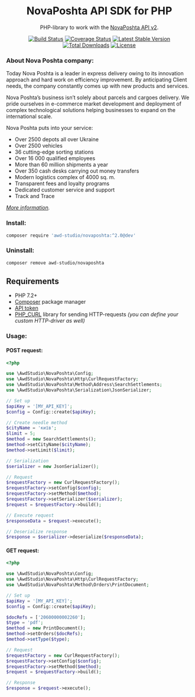 <h1 align="center">NovaPoshta API SDK for PHP</h1>

<p align="center">PHP-library to work with the <a href="https://devcenter.novaposhta.ua/docs/services/">NovaPoshta API v2</a>.</p>

<p align="center">
<a href="https://travis-ci.org/awd-studio/NovaPoshta" title="Build Status"><img src="https://travis-ci.org/awd-studio/NovaPoshta.svg?branch=dev" alt="Build Status" /></a>
<a href="https://coveralls.io/github/awd-studio/NovaPoshta" title="Coverage Status"><img src="https://coveralls.io/repos/github/awd-studio/NovaPoshta/badge.svg" alt="Coverage Status" /></a>
<a href="https://packagist.org/packages/awd-studio/NovaPoshta" title="Latest Stable Version"><img src="https://poser.pugx.org/awd-studio/NovaPoshta/v/stable" alt="Latest Stable Version" /></a>
<a href="https://packagist.org/packages/awd-studio/NovaPoshta" title="Total Downloads"><img src="https://poser.pugx.org/awd-studio/NovaPoshta/downloads" alt="Total Downloads" /></a>
<a href="https://github.com/awd-studio/NovaPoshta/blob/dev/LICENSE" title="License"><img src="https://poser.pugx.org/awd-studio/NovaPoshta/license" alt="License" /></a>
</p>

### About Nova Poshta company:

Today Nova Poshta is a leader in express delivery owing to its innovation approach and hard work on efficiency improvement. By anticipating Client needs, the company constantly comes up with new products and services.

Nova Poshta’s business isn’t solely about parcels and cargoes delivery. We pride ourselves in e-commerce market development and deployment of complex technological solutions helping businesses to expand on the international scale.

Nova Poshta puts into your service:

- Over 2500 depots all over Ukraine
- Over 2500 vehicles
- 36 cutting-edge sorting stations
- Over 16 000 qualified employees
- More than 60 million shipments a year
- Over 350 cash desks carrying out money transfers
- Modern logistics complex of 4000 sq. m.
- Transparent fees and loyalty programs
- Dedicated customer service and support
- Track and Trace

*[More information](https://novaposhta.ua/en/o_kompanii/nova_poshta_sogodni).*

### Install:
```bash
composer require 'awd-studio/novaposhta:^2.0@dev'
```

### Uninstall:
```bash
composer remove awd-studio/novaposhta
```

## Requirements
- PHP 7.2+
- [Composer](https://getcomposer.org) package manager
- [API token](https://devcenter.novaposhta.ua/blog/%D0%BF%D0%BE%D0%BB%D1%83%D1%87%D0%B5%D0%BD%D0%B8%D0%B5-api-%D0%BA%D0%BB%D1%8E%D1%87%D0%B0)
- [PHP_CURL](http://php.net/manual/book.curl.php) library for sending HTTP-requests *(you can define your custom HTTP-driver as well)*

### Usage:

#### POST request:
```php
<?php

use \AwdStudio\NovaPoshta\Config;
use \AwdStudio\NovaPoshta\Http\CurlRequestFactory;
use \AwdStudio\NovaPoshta\Method\Address\SearchSettlements;
use \AwdStudio\NovaPoshta\Serialization\JsonSerializer;

// Set up
$apiKey = '[MY_API_KEY]';
$config = Config::create($apiKey);

// Create needle method
$cityName = 'київ';
$limit = 5;
$method = new SearchSettlements();
$method->setCityName($cityName);
$method->setLimit($limit);

// Serialization
$serializer = new JsonSerializer();

// Request
$requestFactory = new CurlRequestFactory();
$requestFactory->setConfig($config);
$requestFactory->setMethod($method);
$requestFactory->setSerializer($serializer);
$request = $requestFactory->build();

// Execute request
$responseData = $request->execute();

// Deserialize response
$response = $serializer->deserialize($responseData);
```

#### GET request:
```php
<?php

use \AwdStudio\NovaPoshta\Config;
use \AwdStudio\NovaPoshta\Http\CurlRequestFactory;
use \AwdStudio\NovaPoshta\Method\Orders\PrintDocument;

// Set up
$apiKey = '[MY_API_KEY]';
$config = Config::create($apiKey);

$docRefs = ['20600000002260'];
$type = 'pdf';
$method = new PrintDocument();
$method->setOrders($docRefs);
$method->setType($type);

// Request
$requestFactory = new CurlRequestFactory();
$requestFactory->setConfig($config);
$requestFactory->setMethod($method);
$request = $requestFactory->build();

// Response
$response = $request->execute();
```
